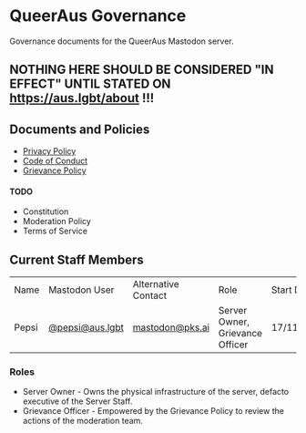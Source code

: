 # QueerAus Governance
Governance documents for the QueerAus Mastodon server.

## NOTHING HERE SHOULD BE CONSIDERED "IN EFFECT" UNTIL STATED ON https://aus.lgbt/about !!!

## Documents and Policies
- [Privacy Policy](https://privacy.pks.ai)
- [Code of Conduct](/code-of-conduct)
- [Grievance Policy](/grievance-policy)
#### TODO
- Constitution
- Moderation Policy
- Terms of Service

## Current Staff Members
<table>
<tbody>
  <tr>
    <td>Name</td>
    <td>Mastodon User</td>
    <td>Alternative Contact</td>
    <td>Role</td>
    <td>Start Date</td>
    <td>End Date</td>
  </tr>
  <tr>
    <td>Pepsi</td>
    <td><a href="https://aus.lgbt/@pepsi">@pepsi@aus.lgbt</a></td>
    <td><a href="mailto:&#109;&#x61;&#115;&#x74;&#x6f;&#x64;&#x6f;&#110;&#x40;&#112;&#x6b;&#x73;&#46;&#x61;&#105;">mastodon@pks.ai</a></td>
    <td>Server Owner, Grievance Officer</td>
    <td>17/11/2022</td>
    <td>dd/mm/yyyy</td>
  </tr>
</tbody>
</table>


### Roles
- Server Owner - Owns the physical infrastructure of the server, defacto executive of the Server Staff.
- Grievance Officer - Empowered by the Grievance Policy to review the actions of the moderation team.

